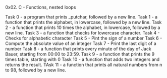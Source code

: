 0x02. C - Functions, nested loops

Task 0 - a program that prints _putchar, followed by a new line.
Task 1 -  a function that prints the alphabet, in lowercase, followed by a new line.
Task 2 - a function that prints 10 times the alphabet, in lowercase, followed by a new line.
Task 3 - a function that checks for lowercase character.
Task 4 - Checks for alphabetic character
Task 5 - Pint the sign of a number
Task 6 - Compute the absolute value of an integer
Task 7 - Print the last digit of a number
Task 8 - a function that prints every minute of the day of Jack Bauer, starting from 00:00 to 23:59.
Task 9 -  a function that prints the 9 times table, starting with 0
Task 10 - a function that adds two integers and returns the result.
TAsk 11 - a function that prints all natural numbers from n to 98, followed by a new line.
